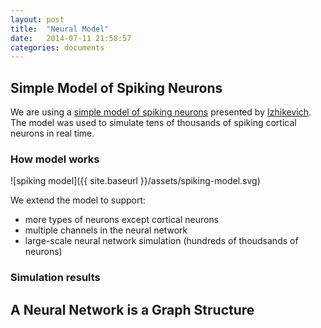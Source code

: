 ```yaml
---
layout: post
title:  "Neural Model"
date:   2014-07-11 21:58:57
categories: documents
---
```


## Simple Model of Spiking Neurons

We are using a
[simple model of spiking neurons](http://www.izhikevich.org/publications/spikes.htm)
presented by [Izhikevich](http://www.izhikevich.org/). The model was
used to simulate tens of thousands of spiking cortical neurons in real
time.

### How model works

![spiking model]({{ site.baseurl }}/assets/spiking-model.svg)

We extend the model to support:

 - more types of neurons except cortical neurons
 - multiple channels in the neural network
 - large-scale neural network simulation (hundreds of thoudsands of neurons)

### Simulation results


## A Neural Network is a Graph Structure



